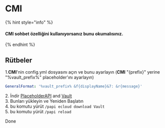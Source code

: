# CMI

{% hint style="info" %}
#### CMI sohbet özelliğini kullanıyorsanız bunu okumalısınız.
{% endhint %}

## Rütbeler

1.**CMI**'nin config.yml dosyasını açın ve bunu ayarlayın (**CMI** "{prefix}" yerine "%vault_prefix%" placeholder'ını ayarlayın)

```yaml
GeneralFormat: '%vault_prefix% &f{displayName}&7: &r{message}'
```

2\. İndir [PlaceholderAPI](https://www.spigotmc.org/resources/placeholderapi.6245/) and [Vault](https://github.com/MilkBowl/Vault/releases/latest)\
3\. Bunları yükleyin ve Yeniden Başlatın\
4\. bu komutu yürüt `/papi ecloud download Vault`\
5\. bu komutu yürüt `/papi reload`

Done

